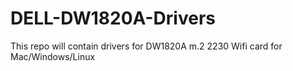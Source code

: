 # DELL-DW1820A-Drivers
This repo will contain drivers for DW1820A m.2 2230 Wifi card for Mac/Windows/Linux
